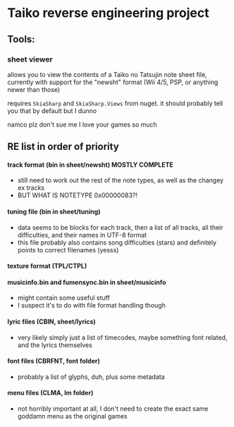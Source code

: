 Taiko reverse engineering project
======

Tools:
------

### sheet viewer
allows you to view the contents of a Taiko no Tatsujin note sheet file, currently with support for the "newsht" format (Wii 4/5, PSP, or anything newer than those)



requires `SkiaSharp` and `SkiaSharp.Views` from nuget. it should probably tell you that by default but I dunno

namco plz don't sue me I love your games so much


RE list in order of priority
------

#### track format (bin in sheet/newsht) MOSTLY COMPLETE
- still need to work out the rest of the note types, as well as the changey ex tracks
- BUT WHAT IS NOTETYPE 0x00000083?!

#### tuning file (bin in sheet/tuning)
- data seems to be blocks for each track, then a list of all tracks, all their difficulties, and their names in UTF-8 format
- this file probably also contains song difficulties (stars) and definitely points to correct filenames (yesss)

#### texture format (TPL/CTPL)

#### musicinfo.bin and fumensync.bin in sheet/musicinfo 
- might contain some useful stuff
- I suspect it's to do with file format handling though

#### lyric files (CBIN, sheet/lyrics)
- very likely simply just a list of timecodes, maybe something font related, and the lyrics themselves

#### font files (CBRFNT, font folder)
- probably a list of glyphs, duh, plus some metadata

#### menu files (CLMA, lm folder)
- not horribly important at all, I don't need to create the exact same goddamn menu as the original games